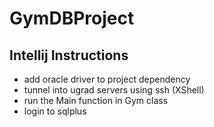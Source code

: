 # GymDBProject

## Intellij Instructions
* add oracle driver to project dependency
* tunnel into ugrad servers using ssh (XShell)
* run the Main function in Gym class
* login to sqlplus
